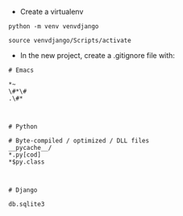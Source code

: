* Create a virtualenv

```
python -m venv venvdjango

source venvdjango/Scripts/activate
```

* In the new project, create a .gitignore file with:

```
# Emacs

*~
\#*\#
.\#*



# Python

# Byte-compiled / optimized / DLL files
__pycache__/
*.py[cod]
*$py.class



# Django

db.sqlite3
```
